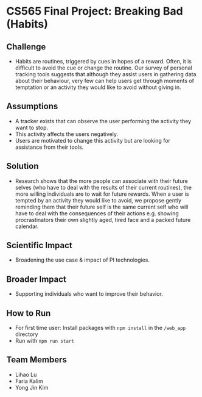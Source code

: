 # CS565 Final Project: Breaking Bad (Habits)
## Challenge
- Habits are routines, triggered by cues in hopes of a reward. Often, it is difficult to avoid the cue or change the routine.
Our survey of personal tracking tools suggests that although they assist users in gathering data about their behaviour, very few can help users get through moments of temptation or an activity they would like to avoid without giving in.

## Assumptions
- A tracker exists that can observe the user performing the activity they want to stop.
- This activity affects the users negatively.
- Users are motivated to change this activity  but are looking for assistance from their tools.

## Solution 
- Research shows that the more people can associate with their future selves (who have to deal with the results of their current routines), the more willing individuals are to wait for future rewards. When a user is tempted by an activity they would like to avoid, we propose gently reminding them that their future self is the same current self who will have to deal with the consequences of their actions e.g. showing procrastinators their own slightly aged, tired face and a packed future calendar.

## Scientific Impact
- Broadening the use case & impact of PI technologies.

## Broader Impact
- Supporting individuals who want to improve their behavior.

## How to Run
- For first time user: Install packages with `npm install` in the `/web_app` directory
- Run with `npm run start`

## Team Members
- Lihao Lu
- Faria Kalim
- Yong Jin Kim
